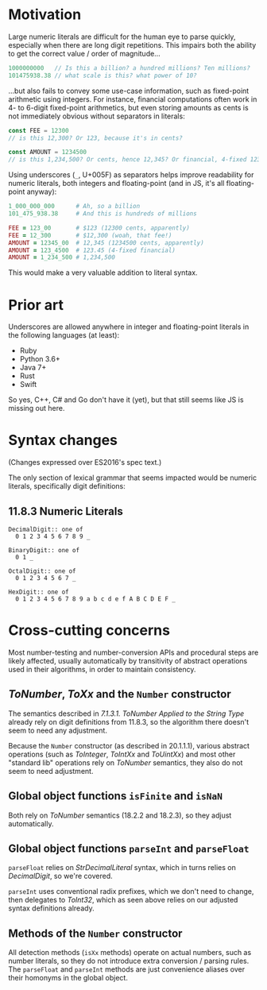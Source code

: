 # Motivation

Large numeric literals are difficult for the human eye to parse quickly, especially when there are long digit repetitions.  This impairs both the ability to get the correct value / order of magnitude…

```js
1000000000   // Is this a billion? a hundred millions? Ten millions?
101475938.38 // what scale is this? what power of 10?
```

…but also fails to convey some use-case information, such as fixed-point arithmetic using integers.  For instance, financial computations often work in 4- to 6-digit fixed-point arithmetics, but even storing amounts as cents is not immediately obvious without separators in literals:

```js
const FEE = 12300
// is this 12,300? Or 123, because it's in cents?

const AMOUNT = 1234500
// is this 1,234,500? Or cents, hence 12,345? Or financial, 4-fixed 123.45?
```

Using underscores (`_`, U+005F) as separators helps improve readability for numeric literals, both integers and floating-point (and in JS, it's all floating-point anyway):

```ruby
1_000_000_000      # Ah, so a billion
101_475_938.38     # And this is hundreds of millions

FEE = 123_00       # $123 (12300 cents, apparently)
FEE = 12_300       # $12,300 (woah, that fee!)
AMOUNT = 12345_00  # 12,345 (1234500 cents, apparently)
AMOUNT = 123_4500  # 123.45 (4-fixed financial)
AMOUNT = 1_234_500 # 1,234,500
```

This would make a very valuable addition to literal syntax.

# Prior art

Underscores are allowed anywhere in integer and floating-point literals in the following languages (at least):

- Ruby
- Python 3.6+
- Java 7+
- Rust
- Swift

So yes, C++, C# and Go don't have it (yet), but that still seems like JS is missing out here.

# Syntax changes

(Changes expressed over ES2016's spec text.)

The only section of lexical grammar that seems impacted would be numeric literals, specifically digit definitions:

## 11.8.3 Numeric Literals

```
DecimalDigit:: one of
  0 1 2 3 4 5 6 7 8 9 _

BinaryDigit:: one of
  0 1 _

OctalDigit:: one of
  0 1 2 3 4 5 6 7 _

HexDigit:: one of
  0 1 2 3 4 5 6 7 8 9 a b c d e f A B C D E F _
```

# Cross-cutting concerns

Most number-testing and number-conversion APIs and procedural steps are likely affected, usually automatically by transitivity of abstract operations used in their algorithms, in order to maintain consistency.

## *ToNumber*, *ToXx* and the `Number` constructor

The semantics described in *7.1.3.1. ToNumber Applied to the String Type* already rely on digit definitions from 11.8.3, so the algorithm there doesn't seem to need any adjustment.

Because the `Number` constructor (as described in 20.1.1.1), various abstract operations (such as *ToInteger*, *ToIntXx* and *ToUintXx*) and most other "standard lib" operations rely on *ToNumber* semantics, they also do not seem to need adjustment.

## Global object functions `isFinite` and `isNaN`

Both rely on *ToNumber* semantics (18.2.2 and 18.2.3), so they adjust automatically.

## Global object functions `parseInt` and `parseFloat`

`parseFloat` relies on *StrDecimalLiteral* syntax, which in turns relies on *DecimalDigit*, so we're covered.

`parseInt` uses conventional radix prefixes, which we don't need to change, then delegates to *ToInt32*, which as seen above relies on our adjusted syntax definitions already.

## Methods of the `Number` constructor

All detection methods (`isXx` methods) operate on actual numbers, such as number literals, so they do not introduce extra conversion / parsing rules.  The `parseFloat` and `parseInt` methods are just convenience aliases over their homonyms in the global object.
